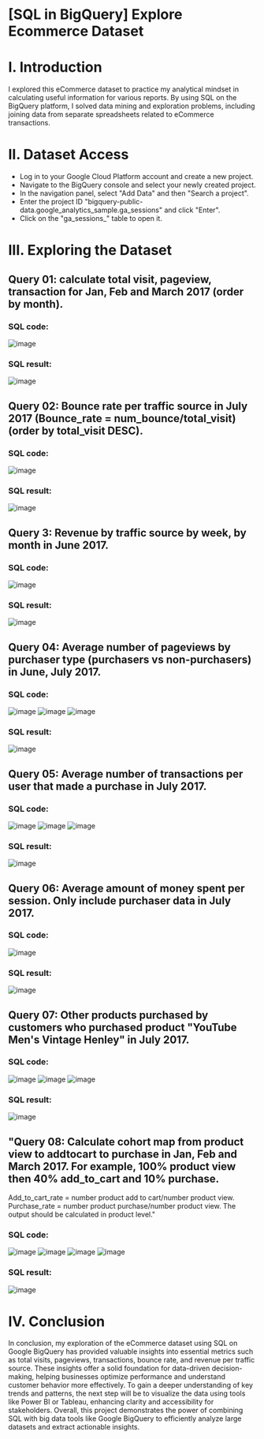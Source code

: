 # [SQL in BigQuery] Explore Ecommerce Dataset 
# I. Introduction
I explored this eCommerce dataset to practice my analytical mindset in calculating useful information for various reports. By using SQL on the  BigQuery platform, I solved data mining and exploration problems, including joining data from separate spreadsheets related to eCommerce transactions.
# II. Dataset Access 
* Log in to your Google Cloud Platform account and create a new project.
* Navigate to the BigQuery console and select your newly created project.
* In the navigation panel, select "Add Data" and then "Search a project".
* Enter the project ID "bigquery-public-data.google_analytics_sample.ga_sessions" and click "Enter".
* Click on the "ga_sessions_" table to open it.
# III. Exploring the Dataset
## Query 01: calculate total visit, pageview, transaction for Jan, Feb and March 2017 (order by month).
### SQL code:
![image](https://github.com/user-attachments/assets/14dcaedf-e5ec-40aa-a758-040408c4c3e1)
### SQL result:
![image](https://github.com/user-attachments/assets/f084bcf6-7482-4cae-9ce0-97744341a157)
## Query 02: Bounce rate per traffic source in July 2017 (Bounce_rate = num_bounce/total_visit) (order by total_visit DESC).
### SQL code:
![image](https://github.com/user-attachments/assets/809e14ce-447d-4ef2-b3bc-da3b9f85c8f3)
### SQL result:
![image](https://github.com/user-attachments/assets/2ed138a0-ed47-41ab-bb38-c40d2a4f5407)
## Query 3: Revenue by traffic source by week, by month in June 2017.
### SQL code:
![image](https://github.com/user-attachments/assets/fdae3024-aa6a-42b3-bbf0-10d515b0a006)
### SQL result:
![image](https://github.com/user-attachments/assets/9f0adca6-1aea-4ecb-b9f5-16939e5ae271)
## Query 04: Average number of pageviews by purchaser type (purchasers vs non-purchasers) in June, July 2017.
### SQL code:
![image](https://github.com/user-attachments/assets/6f0d5c5e-136d-43f4-b10c-10c14ecd675d)
![image](https://github.com/user-attachments/assets/3742e204-6908-4fa9-a3ec-7a7cf462f5b5)
![image](https://github.com/user-attachments/assets/0a0a7e9a-b773-4e27-ae0c-d26a74e128ea)
### SQL result:
![image](https://github.com/user-attachments/assets/249742ea-c97a-4d4e-aae6-8908aa3c44bb)
## Query 05: Average number of transactions per user that made a purchase in July 2017.
### SQL code:
![image](https://github.com/user-attachments/assets/46d4dc65-eb0a-4a22-af10-9b2db022dcd3)
![image](https://github.com/user-attachments/assets/cd2e146d-e7d3-4d74-95a8-c8a423945d74)
![image](https://github.com/user-attachments/assets/5ed3bcd8-2fd6-4848-bfc6-1fa5dbfab5bb)
### SQL result:
![image](https://github.com/user-attachments/assets/ea3b4206-556c-48e0-951d-8d59119a1757)
## Query 06: Average amount of money spent per session. Only include purchaser data in July 2017.
### SQL code:
![image](https://github.com/user-attachments/assets/fe912edc-30f2-42d6-b669-5f794f001aec)
### SQL result:
![image](https://github.com/user-attachments/assets/20b9e68e-f785-4841-93a9-2220d6c4a8bc)
## Query 07: Other products purchased by customers who purchased product "YouTube Men's Vintage Henley" in July 2017. 
### SQL code:
![image](https://github.com/user-attachments/assets/7a4a477e-3c4f-4ec5-89d6-7bac873bf182)
![image](https://github.com/user-attachments/assets/d35ace2c-311c-40fc-8142-2441657ec1d7)
![image](https://github.com/user-attachments/assets/70425c06-b8af-4202-8165-334114c36136)
### SQL result:
![image](https://github.com/user-attachments/assets/79a4bcb0-c918-4680-9ef3-8e89878d572d)
## "Query 08: Calculate cohort map from product view to addtocart to purchase in Jan, Feb and March 2017. For example, 100% product view then 40% add_to_cart and 10% purchase.
Add_to_cart_rate = number product  add to cart/number product view. Purchase_rate = number product purchase/number product view. The output should be calculated in product level."
### SQL code:
![image](https://github.com/user-attachments/assets/38876987-14b8-4244-9b82-0b703821443a)
![image](https://github.com/user-attachments/assets/1631d6d9-24f4-4a04-8cfe-948ce4c9eab6)
![image](https://github.com/user-attachments/assets/f04185de-e558-4614-b1c7-6b31d2393736)
![image](https://github.com/user-attachments/assets/a1f69480-ad57-45ed-bde7-80351f7c674f)
### SQL result:
![image](https://github.com/user-attachments/assets/10791443-5924-4085-81e0-3cb260140f27)
# IV. Conclusion
In conclusion, my exploration of the eCommerce dataset using SQL on Google BigQuery has provided valuable insights into essential metrics such as total visits, pageviews, transactions, bounce rate, and revenue per traffic source. These insights offer a solid foundation for data-driven decision-making, helping businesses optimize performance and understand customer behavior more effectively. To gain a deeper understanding of key trends and patterns, the next step will be to visualize the data using tools like Power BI or Tableau, enhancing clarity and accessibility for stakeholders. Overall, this project demonstrates the power of combining SQL with big data tools like Google BigQuery to efficiently analyze large datasets and extract actionable insights.
